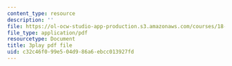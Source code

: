 ```yaml
---
content_type: resource
description: ''
file: https://ol-ocw-studio-app-production.s3.amazonaws.com/courses/18-01sc-single-variable-calculus-fall-2010/c32c46f099e504d986a6ebcc013927fd_hjZhPczMkL4.pdf
file_type: application/pdf
resourcetype: Document
title: 3play pdf file
uid: c32c46f0-99e5-04d9-86a6-ebcc013927fd
---
```

